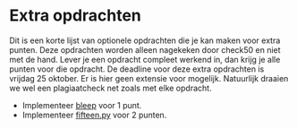 # Extra opdrachten

Dit is een korte lijst van optionele opdrachten die je kan maken voor extra punten. Deze opdrachten worden alleen nagekeken door check50 en niet met de hand. Lever je een opdracht compleet werkend in, dan krijg je alle punten voor die opdracht. De deadline voor deze extra opdrachten is vrijdag 25 oktober. Er is hier geen extensie voor mogelijk. Natuurlijk draaien we wel een plagiaatcheck net zoals met elke opdracht.

- Implementeer [bleep](/problems/bleep) voor 1 punt.
- Implementeer [fifteen.py](/problems/fifteen_py) voor 2 punten.
